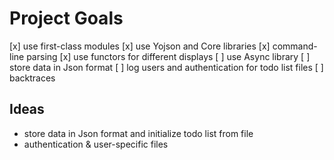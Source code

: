 # Project Goals

[x] use first-class modules
[x] use Yojson and Core libraries
[x] command-line parsing
[x] use functors for different displays
[ ] use Async library
[ ] store data in Json format
[ ] log users and authentication for todo list files
[ ] backtraces

## Ideas

- store data in Json format and initialize todo list from file
- authentication & user-specific files
